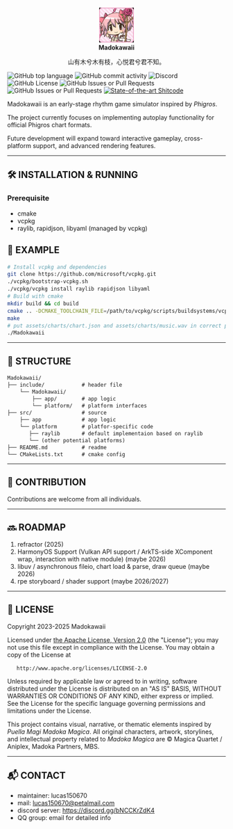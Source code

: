 <p align="center">
  <img src="img.jpg" width="80" alt="madoka"><br/>
  <b>Madokawaii</b>
</p>


<p align="center">
  山有木兮木有枝，心悦君兮君不知。
</p>

![GitHub top language](https://img.shields.io/github/languages/top/lucas150670/Madokawaii)
![GitHub commit activity](https://img.shields.io/github/commit-activity/w/lucas150670/Madokawaii)
![Discord](https://img.shields.io/discord/1198993790678089749)
![GitHub License](https://img.shields.io/github/license/lucas150670/Madokawaii)
![GitHub Issues or Pull Requests](https://img.shields.io/github/issues/lucas150670/Madokawaii)
![GitHub Issues or Pull Requests](https://img.shields.io/github/issues-pr/lucas150670/Madokawaii)
[![State-of-the-art Shitcode](https://img.shields.io/static/v1?label=State-of-the-art&message=Shitcode&color=7B5804)](https://github.com/trekhleb/state-of-the-art-shitcode)

Madokawaii is an early-stage rhythm game simulator inspired by *Phigros*. 

The project currently focuses on implementing autoplay functionality for official Phigros chart formats.

Future development will expand toward interactive gameplay, cross-platform support, and advanced rendering features.

---

## 🛠 INSTALLATION & RUNNING

### Prerequisite
- cmake
- vcpkg
- raylib, rapidjson, libyaml (managed by vcpkg)


## 📌 EXAMPLE
```bash
# Install vcpkg and dependencies
git clone https://github.com/microsoft/vcpkg.git
./vcpkg/bootstrap-vcpkg.sh
./vcpkg/vcpkg install raylib rapidjson libyaml
# Build with cmake
mkdir build && cd build
cmake .. -DCMAKE_TOOLCHAIN_FILE=/path/to/vcpkg/scripts/buildsystems/vcpkg.cmake
make
# put assets/charts/chart.json and assets/charts/music.wav in correct position.
./Madokawaii
```
---

## 📂 STRUCTURE
```
Madokawaii/
├── include/            # header file
    └── Madokawaii/
        ├── app/        # app logic
        └── platform/   # platform interfaces
├── src/                # source
    ├── app             # app logic
    └── platform        # platfor-specific code
       ├── raylib       # default implementaion based on raylib
       └── (other potential platforms)
├── README.md           # readme
└── CMakeLists.txt      # cmake config
```

---

## 🤝 CONTRIBUTION
Contributions are welcome from all individuals.

---

## 🔜 ROADMAP
1. refractor (2025)
2. HarmonyOS Support (Vulkan API support / ArkTS-side XComponent wrap, interaction with native module) (maybe 2026)
3. libuv / asynchronous fileio, chart load & parse, draw queue (maybe 2026)
4. rpe storyboard / shader support (maybe 2026/2027)

---

## 📄 LICENSE
Copyright 2023-2025 Madokawaii

Licensed under [the Apache License, Version 2.0](LICENSE) (the "License");
you may not use this file except in compliance with the License.
You may obtain a copy of the License at

       http://www.apache.org/licenses/LICENSE-2.0

Unless required by applicable law or agreed to in writing, software
distributed under the License is distributed on an "AS IS" BASIS,
WITHOUT WARRANTIES OR CONDITIONS OF ANY KIND, either express or implied.
See the License for the specific language governing permissions and
limitations under the License.

This project contains visual, narrative, or thematic elements 
inspired by *Puella Magi Madoka Magica*. All original characters, artwork, storylines, 
and intellectual property related to *Madoka Magica* are © Magica Quartet / Aniplex, 
Madoka Partners, MBS. 

---

## 📬 CONTACT
- maintainer: lucas150670
- mail: lucas150670@petalmail.com
- discord server: https://discord.gg/bNCCKrZdK4
- QQ group: email for detailed info